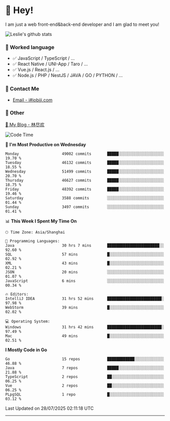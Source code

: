 # 👋 Hey!

I am just a web front-end&back-end developer and I am glad to meet you!

![Leslie's github stats](https://github-readme-stats.vercel.app/api?username=unsafe-ptr&&show_icons=true&&title_color=1abc9c&&icon_color=1abc9c)


### 📝 Worked language

- ✅ JavaScript / TypeScript / ...
- ✅ React Native / UNI-App / Taro / ...
- ✅ Vue.js / React.js / ...
- ✅ Node.js / PHP / NestJS / JAVA / GO / PYTHON / ...

### 📮 Contact Me

- [Email - i#iobiji.com](mailto:i@iobiji.com)


### 🤪 Other

[📌 My Blog - 林尽欢](https://iobiji.com)

<!--START_SECTION:waka-->
![Code Time](http://img.shields.io/badge/Code%20Time-1%2C866%20hrs%2051%20mins-blue)

📅 **I'm Most Productive on Wednesday** 

```text
Monday                   49002 commits       █████░░░░░░░░░░░░░░░░░░░░   19.70 % 
Tuesday                  46132 commits       █████░░░░░░░░░░░░░░░░░░░░   18.55 % 
Wednesday                51499 commits       █████░░░░░░░░░░░░░░░░░░░░   20.70 % 
Thursday                 46627 commits       █████░░░░░░░░░░░░░░░░░░░░   18.75 % 
Friday                   48392 commits       █████░░░░░░░░░░░░░░░░░░░░   19.46 % 
Saturday                 3588 commits        ░░░░░░░░░░░░░░░░░░░░░░░░░   01.44 % 
Sunday                   3497 commits        ░░░░░░░░░░░░░░░░░░░░░░░░░   01.41 % 
```


📊 **This Week I Spent My Time On** 

```text
🕑︎ Time Zone: Asia/Shanghai

💬 Programming Languages: 
Java                     30 hrs 7 mins       ███████████████████████░░   92.60 % 
SQL                      57 mins             █░░░░░░░░░░░░░░░░░░░░░░░░   02.92 % 
XML                      43 mins             █░░░░░░░░░░░░░░░░░░░░░░░░   02.21 % 
JSON                     20 mins             ░░░░░░░░░░░░░░░░░░░░░░░░░   01.07 % 
JavaScript               6 mins              ░░░░░░░░░░░░░░░░░░░░░░░░░   00.34 % 

🔥 Editors: 
IntelliJ IDEA            31 hrs 52 mins      ████████████████████████░   97.98 % 
WebStorm                 39 mins             █░░░░░░░░░░░░░░░░░░░░░░░░   02.02 % 

💻 Operating System: 
Windows                  31 hrs 42 mins      ████████████████████████░   97.49 % 
Mac                      49 mins             █░░░░░░░░░░░░░░░░░░░░░░░░   02.51 % 
```

**I Mostly Code in Go** 

```text
Go                       15 repos            ████████████░░░░░░░░░░░░░   46.88 % 
Java                     7 repos             █████░░░░░░░░░░░░░░░░░░░░   21.88 % 
TypeScript               2 repos             ██░░░░░░░░░░░░░░░░░░░░░░░   06.25 % 
Vue                      2 repos             ██░░░░░░░░░░░░░░░░░░░░░░░   06.25 % 
PLpgSQL                  1 repo              █░░░░░░░░░░░░░░░░░░░░░░░░   03.12 % 
```




 Last Updated on 28/07/2025 02:11:18 UTC
<!--END_SECTION:waka-->
---
